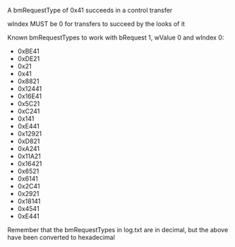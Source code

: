 A bmRequestType of 0x41 succeeds in a control transfer

wIndex MUST be 0 for transfers to succeed by the looks of it


Known bmRequestTypes to work with bRequest 1, wValue 0 and wIndex 0:
* 0xBE41
* 0xDE21
* 0x21
* 0x41
* 0x8821
* 0x12441
* 0x16E41
* 0x5C21
* 0xC241
* 0x141
* 0xE441
* 0x12921
* 0xD821
* 0xA241
* 0x11A21
* 0x16421
* 0x6521
* 0x6141
* 0x2C41
* 0x2921
* 0x18141
* 0x4541
* 0xE441

Remember that the bmRequestTypes in log.txt are in decimal, but the above have been converted to hexadecimal